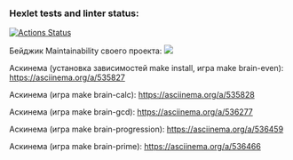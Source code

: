 ### Hexlet tests and linter status:
[![Actions Status](https://github.com/to-antonova/php-project-45/workflows/hexlet-check/badge.svg)](https://github.com/to-antonova/php-project-45/actions)

Бейджик Maintainability своего проекта:
<a href="https://codeclimate.com/github/to-antonova/php-project-45/maintainability"><img src="https://api.codeclimate.com/v1/badges/b432411e6bc12f9d7480/maintainability" /></a>

Аскинема (установка зависимостей make install, игра make brain-even):
https://asciinema.org/a/535827

Аскинема (игра make brain-calc):
https://asciinema.org/a/535828

Аскинема (игра make brain-gcd):
https://asciinema.org/a/536277

Аскинема (игра make brain-progression):
https://asciinema.org/a/536459

Аскинема (игра make brain-prime):
https://asciinema.org/a/536466
